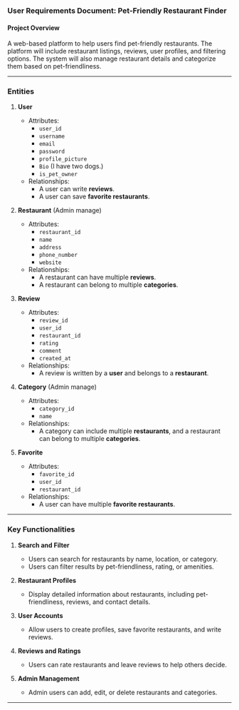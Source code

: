 ### User Requirements Document: Pet-Friendly Restaurant Finder

#### **Project Overview**
A web-based platform to help users find pet-friendly restaurants. The platform will include restaurant listings, reviews, user profiles, and filtering options. The system will also manage restaurant details and categorize them based on pet-friendliness.

---

### **Entities**

1. **User**
   - Attributes:
     - `user_id`
     - `username`
     - `email`
     - `password`
     - `profile_picture`
     - `Bio` (I have two dogs.)
     - `is_pet_owner`
   - Relationships:
     - A user can write **reviews**.
     - A user can save **favorite restaurants**.

2. **Restaurant** (Admin manage)
   - Attributes:
     - `restaurant_id`
     - `name`
     - `address`
     - `phone_number`
     - `website`
   - Relationships:
     - A restaurant can have multiple **reviews**.
     - A restaurant can belong to multiple **categories**.

3. **Review**
   - Attributes:
     - `review_id`
     - `user_id`
     - `restaurant_id`
     - `rating`
     - `comment`
     - `created_at`
   - Relationships:
     - A review is written by a **user** and belongs to a **restaurant**.

4. **Category** (Admin manage)
   - Attributes:
     - `category_id`
     - `name`
   - Relationships:
     - A category can include multiple **restaurants**, and a restaurant can belong to multiple **categories**.

5. **Favorite**
   - Attributes:
     - `favorite_id`
     - `user_id`
     - `restaurant_id`
   - Relationships:
     - A user can have multiple **favorite restaurants**.

---

### **Key Functionalities**
1. **Search and Filter**
   - Users can search for restaurants by name, location, or category.
   - Users can filter results by pet-friendliness, rating, or amenities.

2. **Restaurant Profiles**
   - Display detailed information about restaurants, including pet-friendliness, reviews, and contact details.

3. **User Accounts**
   - Allow users to create profiles, save favorite restaurants, and write reviews.

4. **Reviews and Ratings**
   - Users can rate restaurants and leave reviews to help others decide.

5. **Admin Management**
   - Admin users can add, edit, or delete restaurants and categories.

---
